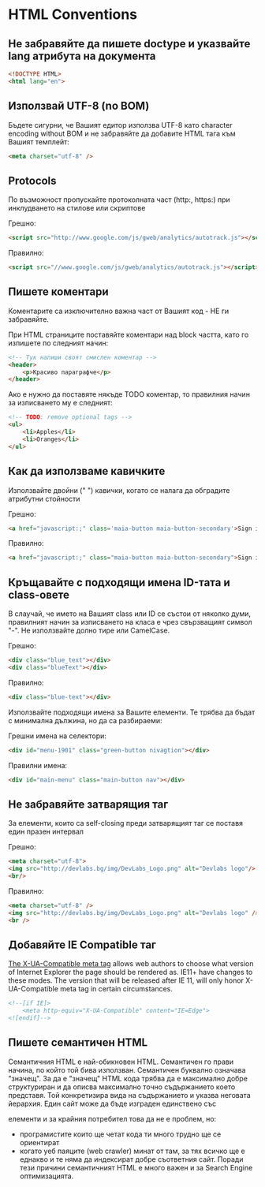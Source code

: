 # HTML Conventions

## Не забравяйте да пишете doctype и указвайте lang атрибутa на документа
```html
<!DOCTYPE HTML>
<html lang="en">
```

## Използвай UTF-8 (no BOM)
Бъдете сигурни, че Вашият едитор използва UTF-8 като character encoding without BOM и не забравяйте да добавите HTML тага към Вашият темплейт:

```html
<meta charset="utf-8" />
```

## Protocols
По възможност пропускайте протоколната част (http:, https:) при инклудването на стилове или скриптове

Грешно:
```html
<script src="http://www.google.com/js/gweb/analytics/autotrack.js"></script>
```
Правилно:
```html
<script src="//www.google.com/js/gweb/analytics/autotrack.js"></script>
```

## Пишете коментари
Коментарите са изключително важна част от Вашият код - НЕ ги забравяйте.

При HTML страниците поставяйте коментари над block частта, като го изпишете по следният начин:
```html
<!-- Тук напиши своят смислен коментар -->
<header>
    <p>Красиво параграфче</p>
</header>
```

Ако е нужно да поставяте някъде TODO коментар, то правилния начин за изписването му е следният:
```html
<!-- TODO: remove optional tags -->
<ul>
    <li>Apples</li>
    <li>Oranges</li>
</ul>
```

## Как да използваме кавичките
Използвайте двойни (" ") кавички, когато се налага да обградите атрибутни стойности

Грешно:
```html
<a href="javascript:;" class='maia-button maia-button-secondary'>Sign in</a>
```
Правилно:
```html
<a href="javascript:;" class="maia-button maia-button-secondary">Sign in</a>
```

## Кръщавайте с подходящи имена ID-тата и class-овете
В слаучай, че името на Вашият class или ID се състои от няколко думи, правилният начин за изписването на класа е чрез свързващият символ "-". Не използвайте долно тире или CamelCase.

Грешно:
```html
<div class="blue_text"></div>
<div class="blueText"></div>
```
Правилно:
```html
<div class="blue-text"></div>
```

Използвайте подходящи имена за Вашите елементи. Те трябва да бъдат с минимална дължина, но да са разбираеми:

Грешни имена на селектори:
```html
<div id="menu-1901" class="green-button nivagtion"></div>
```
Правилни имена:
```html
<div id="main-menu" class="main-button nav"></div>
```

## Не забравяйте затварящия таг
За елементи, които са self-closing преди затварящият таг се поставя един празен интервал

Грешно:
```html
<meta charset="utf-8">
<img src="http://devlabs.bg/img/DevLabs_Logo.png" alt="Devlabs logo"/>
<br/>
```

Правилно:
```html
<meta charset="utf-8" />
<img src="http://devlabs.bg/img/DevLabs_Logo.png" alt="Devlabs logo" />
<br />
```

## Добавяйте IE Compatible таг
[The X-UA-Compatible meta tag](http://stackoverflow.com/questions/6771258/whats-the-difference-if-meta-http-equiv-x-ua-compatible-content-ie-edge-e) allows web authors to choose what version of Internet Explorer the page should be rendered as. IE11+ have changes to these modes. The version that will be released after IE 11, will only honor X-UA-Compatible meta tag in certain circumstances.
```html
<!--[if IE]>
    <meta http-equiv="X-UA-Compatible" content="IE=Edge">
<![endif]-->
```

## Пишете семантичен HTML
Семантичния HTML е най-обикновен HTML. Семантичен го прави начина, по който той бива използван. Семантичен буквално означава "значещ". За да е "значещ" HTML кода трябва да е максимално добре структуриран и да описва максимално точно съдържанието което представя. Той конкретизира вида на съдържанието и указва неговата йерархия. Един сайт може да бъде изграден единствено със <div></div> елементи и за крайния потребител това да не е проблем, но:
- програмистите които ще четат кода ти много трудно ще се ориентират
- когато уеб паяците (web crawler) минат от там, за тях всичко ще е еднакво и те няма да индексират добре съответния сайт. Поради тези причини семантичният HTML е много важен и за Search Engine оптимизацията.
